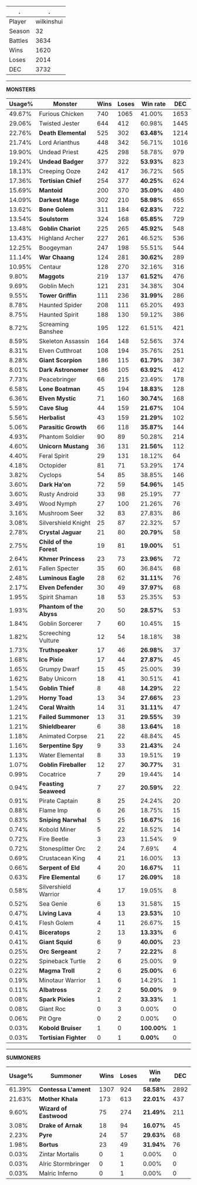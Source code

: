 .|.
|-|-
Player|wilkinshui
Season|32
Battles|3634
Wins|1620
Loses|2014
DEC|3732

---
**MONSTERS**

Usage%|Monster|Wins|Loses|Win rate|DEC|
-|-|-|-|-|-|
49.67%|Furious Chicken|740|1065|41.00%|1653|
29.06%|Twisted Jester|644|412|60.98%|1445|
22.76%|**Death Elemental**|525|302|**63.48%**|1214|
21.74%|Lord Arianthus|448|342|56.71%|1016|
19.90%|Undead Priest|425|298|58.78%|979|
19.24%|**Undead Badger**|377|322|**53.93%**|823|
18.13%|Creeping Ooze|242|417|36.72%|565|
17.36%|**Tortisian Chief**|254|377|**40.25%**|624|
15.69%|**Mantoid**|200|370|**35.09%**|480|
14.09%|**Darkest Mage**|302|210|**58.98%**|655|
13.62%|**Bone Golem**|311|184|**62.83%**|722|
13.54%|**Soulstorm**|324|168|**65.85%**|729|
13.48%|**Goblin Chariot**|225|265|**45.92%**|548|
13.43%|Highland Archer|227|261|46.52%|536|
12.25%|Boogeyman|247|198|55.51%|544|
11.14%|**War Chaang**|124|281|**30.62%**|289|
10.95%|Centaur|128|270|32.16%|316|
9.80%|**Maggots**|219|137|**61.52%**|476|
9.69%|Goblin Mech|121|231|34.38%|304|
9.55%|**Tower Griffin**|111|236|**31.99%**|286|
8.78%|Haunted Spider|208|111|65.20%|493|
8.75%|Haunted Spirit|188|130|59.12%|386|
8.72%|Screaming Banshee|195|122|61.51%|421|
8.59%|Skeleton Assassin|164|148|52.56%|374|
8.31%|Elven Cutthroat|108|194|35.76%|251|
8.28%|**Giant Scorpion**|186|115|**61.79%**|387|
8.01%|**Dark Astronomer**|186|105|**63.92%**|412|
7.73%|Peacebringer|66|215|23.49%|178|
6.58%|**Lone Boatman**|45|194|**18.83%**|128|
6.36%|**Elven Mystic**|71|160|**30.74%**|168|
5.59%|**Cave Slug**|44|159|**21.67%**|104|
5.56%|**Herbalist**|43|159|**21.29%**|102|
5.06%|**Parasitic Growth**|66|118|**35.87%**|144|
4.93%|Phantom Soldier|90|89|50.28%|214|
4.60%|**Unicorn Mustang**|36|131|**21.56%**|112|
4.40%|Feral Spirit|29|131|18.12%|64|
4.18%|Octopider|81|71|53.29%|174|
3.82%|Cyclops|54|85|38.85%|146|
3.60%|**Dark Ha'on**|72|59|**54.96%**|145|
3.60%|Rusty Android|33|98|25.19%|77|
3.49%|Wood Nymph|27|100|21.26%|76|
3.16%|Mushroom Seer|32|83|27.83%|86|
3.08%|Silvershield Knight|25|87|22.32%|57|
2.78%|**Crystal Jaguar**|21|80|**20.79%**|58|
2.75%|**Child of the Forest**|19|81|**19.00%**|51|
2.64%|**Khmer Princess**|23|73|**23.96%**|72|
2.61%|Fallen Specter|35|60|36.84%|68|
2.48%|**Luminous Eagle**|28|62|**31.11%**|76|
2.17%|**Elven Defender**|30|49|**37.97%**|68|
1.95%|Spirit Shaman|18|53|25.35%|53|
1.93%|**Phantom of the Abyss**|20|50|**28.57%**|53|
1.84%|Goblin Sorcerer|7|60|10.45%|15|
1.82%|Screeching Vulture|12|54|18.18%|38|
1.73%|**Truthspeaker**|17|46|**26.98%**|37|
1.68%|**Ice Pixie**|17|44|**27.87%**|45|
1.65%|Grumpy Dwarf|15|45|25.00%|39|
1.62%|Baby Unicorn|18|41|30.51%|41|
1.54%|**Goblin Thief**|8|48|**14.29%**|22|
1.29%|**Horny Toad**|13|34|**27.66%**|23|
1.24%|**Coral Wraith**|14|31|**31.11%**|47|
1.21%|**Failed Summoner**|13|31|**29.55%**|39|
1.21%|**Shieldbearer**|6|38|**13.64%**|18|
1.18%|Animated Corpse|21|22|48.84%|45|
1.16%|**Serpentine Spy**|9|33|**21.43%**|24|
1.13%|Water Elemental|8|33|19.51%|19|
1.07%|**Goblin Fireballer**|12|27|**30.77%**|31|
0.99%|Cocatrice|7|29|19.44%|14|
0.94%|**Feasting Seaweed**|7|27|**20.59%**|22|
0.91%|Pirate Captain|8|25|24.24%|20|
0.88%|Flame Imp|6|26|18.75%|15|
0.83%|**Sniping Narwhal**|5|25|**16.67%**|16|
0.74%|Kobold Miner|5|22|18.52%|14|
0.72%|Fire Beetle|3|23|11.54%|9|
0.72%|Stonesplitter Orc|2|24|7.69%|4|
0.69%|Crustacean King|4|21|16.00%|13|
0.66%|**Serpent of Eld**|4|20|**16.67%**|11|
0.63%|**Fire Elemental**|6|17|**26.09%**|18|
0.58%|Silvershield Warrior|4|17|19.05%|8|
0.52%|Sea Genie|6|13|31.58%|15|
0.47%|**Living Lava**|4|13|**23.53%**|10|
0.41%|Flesh Golem|4|11|26.67%|15|
0.41%|**Biceratops**|2|13|**13.33%**|6|
0.41%|**Giant Squid**|6|9|**40.00%**|23|
0.25%|**Orc Sergeant**|2|7|**22.22%**|8|
0.22%|Spineback Turtle|2|6|25.00%|9|
0.22%|**Magma Troll**|2|6|**25.00%**|6|
0.19%|Minotaur Warrior|1|6|14.29%|1|
0.11%|**Albatross**|2|2|**50.00%**|9|
0.08%|**Spark Pixies**|1|2|**33.33%**|1|
0.08%|Giant Roc|0|3|0.00%|0|
0.06%|Pit Ogre|0|2|0.00%|0|
0.03%|**Kobold Bruiser**|1|0|**100.00%**|1|
0.03%|**Tortisian Fighter**|0|1|**0.00%**|0|

---
**SUMMONERS**

Usage%|Summoner|Wins|Loses|Win rate|DEC|
-|-|-|-|-|-|
61.39%|**Contessa L'ament**|1307|924|**58.58%**|2892|
21.63%|**Mother Khala**|173|613|**22.01%**|437|
9.60%|**Wizard of Eastwood**|75|274|**21.49%**|211|
3.08%|**Drake of Arnak**|18|94|**16.07%**|45|
2.23%|**Pyre**|24|57|**29.63%**|68|
1.98%|**Bortus**|23|49|**31.94%**|76|
0.03%|Zintar Mortalis|0|1|0.00%|0|
0.03%|Alric Stormbringer|0|1|0.00%|0|
0.03%|Malric Inferno|0|1|0.00%|0|
